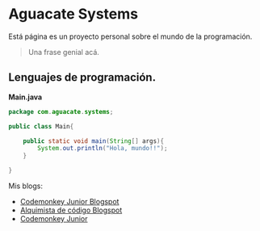 # Aguacate Systems

Está página es un proyecto personal sobre el mundo de la programación.

> Una frase genial acá.


## Lenguajes de programación.


**Main.java**

```java
package com.aguacate.systems;

public class Main{

    public static void main(String[] args){
        System.out.println("Hola, mundo!!");
    }

}

```



Mis blogs:

* [Codemonkey Junior Blogspot](http://codemonkeyjunior.blogspot.com/)
* [Alquimista de código Blogspot](https://alquimistadecodigo.blogspot.com/)
* [Codemonkey Junior](https://codemonkeyjunior.wordpress.com/)

